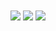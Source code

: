 <!--
**gbaranski/gbaranski** is a ✨ _special_ ✨ repository because its `README.md` (this file) appears on your GitHub profile.

Here are some ideas to get you started:

- 🔭 I’m currently working on ...
- 🌱 I’m currently learning ...
- 👯 I’m looking to collaborate on ...
- 🤔 I’m looking for help with ...
- 💬 Ask me about ...
- 📫 How to reach me: ...
- 😄 Pronouns: ...
- ⚡ Fun fact: ...
-->

<img align="center" src="https://github-readme-stats.vercel.app/api?username=gbaranski&count_private=true&show_icons=true&layout=compact" />
<img align="center" src="https://github-readme-stats.vercel.app/api/top-langs/?username=gbaranski&count_private=true&langs_count=7&hide=html&exclude_repo=alarmclock-esp,aosp-calculator,sway,ESP8266_RTOS_SDK,DefinitelyTyped,laboratory,dotfiles&layout=compact" />
<img align="center" src="https://github-readme-stats.vercel.app/api/wakatime?username=gbaranski&layout=compact" />

